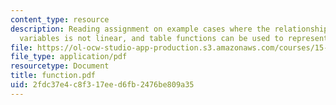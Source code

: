 ```yaml
---
content_type: resource
description: Reading assignment on example cases where the relationship between two
  variables is not linear, and table functions can be used to represent the relationship.
file: https://ol-ocw-studio-app-production.s3.amazonaws.com/courses/15-988-system-dynamics-self-study-fall-1998-spring-1999/2fdc37e4c8f317eed6fb2476be809a35_function.pdf
file_type: application/pdf
resourcetype: Document
title: function.pdf
uid: 2fdc37e4-c8f3-17ee-d6fb-2476be809a35
---
```

